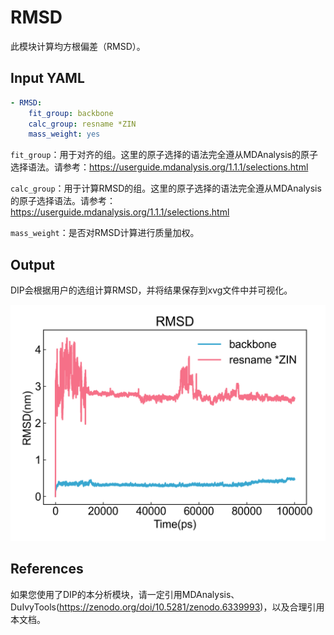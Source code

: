 # RMSD

此模块计算均方根偏差（RMSD）。

## Input YAML

```yaml
- RMSD:
    fit_group: backbone
    calc_group: resname *ZIN
    mass_weight: yes
```

`fit_group`：用于对齐的组。这里的原子选择的语法完全遵从MDAnalysis的原子选择语法。请参考：https://userguide.mdanalysis.org/1.1.1/selections.html

`calc_group`：用于计算RMSD的组。这里的原子选择的语法完全遵从MDAnalysis的原子选择语法。请参考：https://userguide.mdanalysis.org/1.1.1/selections.html

`mass_weight`：是否对RMSD计算进行质量加权。


## Output

DIP会根据用户的选组计算RMSD，并将结果保存到xvg文件中并可视化。

![RMSD](static/RMSD_rmsd.png)

## References

如果您使用了DIP的本分析模块，请一定引用MDAnalysis、DuIvyTools(https://zenodo.org/doi/10.5281/zenodo.6339993)，以及合理引用本文档。